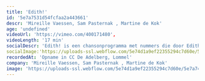 ```yaml
---
title: 'Edith!'
id: '5e7a7531d54fcfaa2a443661'
descr: 'Mireille Vaessen, Sam Pasternak , Martine de Kok'
age: 'undefined'
videoUrl: 'https://vimeo.com/400171480',
videoLength: '17 min'
socialDescr: 'Edith! is een chansonprogramma met nummers die door Edith Piaf gezongen werden.The show must go on, wat er ook gebeurt.Komt dat zien ! Komt dat zien! Edith Gassion, nakomelinge van een roemrijkcircusgeslacht. Een overlever. Een bodemloos kind op zoek naar passie, liefdeen plezier. Een vrouw die nooit alleen wilde zijn. Haar houvast is de muziek.Want uiteindelijk wil ze maar éénding : zingen, zingen, zingen !Doorhaar chansons leren we haar beter kennen en via haar muziek doorlopen we haarhele leven. Milord, Hymne à l’amour, Mon Homme, La Marseillaise, Rien deRien, Une enfant, Padam…‍EdithPiaf, een vrouw met vele facetten.'
socialImage:'https://uploads-ssl.webflow.com/5e74d1a9ef22355294c7d60e/5e7a74a19602366a0553a334_Edith.jpg'
recordedAt: 'Opname in CC De Adelberg, Lommel'
company: 'Mireille Vaessen, Sam Pasternak , Martine de Kok'
image: 'https://uploads-ssl.webflow.com/5e74d1a9ef22355294c7d60e/5e7a74a19602366a0553a334_Edith.jpg'
---
```

